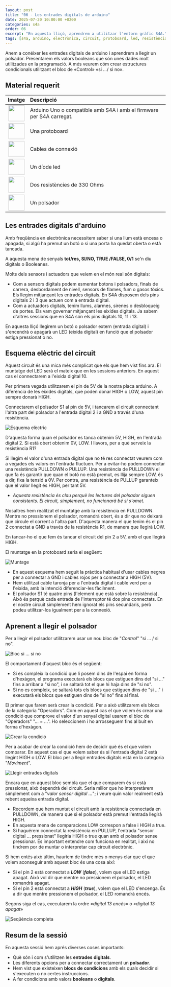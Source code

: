 ```yaml
---
layout: post
title: "06 - Les entrades digitals de arduino"
date: 2025-07-20 10:00:00 +0200
categories: s4a
order: 06
excerpt: "En aquesta lliçó, aprendrem a utilitzar l'entorn gràfic S4A."
tags: [s4a, arduino, electrònica, circuit, protoboard, led, resistència, potenciòmetre]
---
```


[img1]: /assets/imatges/s4a/s4a_06_01.png "Esquema elèctric"
[img2]: /assets/imatges/s4a/s4a_06_02.png "Muntage"
[img3]: /assets/imatges/s4a/s4a_06_03.png "Bloc si ... si no"
[img4]: /assets/imatges/s4a/s4a_06_04.png "Crear la condició"
[img5]: /assets/imatges/s4a/s4a_06_05.png "Llegir entrades digitals"
[img6]: /assets/imatges/s4a/s4a_06_06.png "Seqüència completa"

Anem a conéixer les entrades digitals de arduino i aprendrem a llegir un polsador. Presentarem els valors booleans que són unes dades molt utilitzades en la programació. A més veurem cóm crear estructures condicionals utilitzant el bloc de «Control» «si .../ si no».

## Material requerit

|                               Imatge                               | Descripció                                                           |
| :----------------------------------------------------------------: | :------------------------------------------------------------------- |
|   <img src="/assets/imatges/mat/mat_unor3.png" width="50" height="50">    | Arduino Uno o compatible amb S4A i amb el firmware per S4A carregat. |
| <img src="/assets/imatges/mat/mat_protoboard.png" width="50" height="50"> | Una protoboard                                                       |
|   <img src="/assets/imatges/mat/mat_dupont.png" width="50" height="50">   | Cables de connexió                                                   |
|    <img src="/assets/imatges/mat/mat_led.png" width="50" height="50">    | Un díode led                                                         |
|  <img src="/assets/imatges/mat/mat_resis330.png" width="50" height="50">  | Dos resistències de 330 Ohms                                         |
|  <img src="/assets/imatges/mat/mat_polsador.png" width="50" height="50">  | Un polsador                                                          |

## Les entrades digitals d'arduino

Amb freqüència en electrònica necessitem saber si una llum està encesa o apagada, si algú ha premut un botó o si una porta ha quedat oberta o està tancada.

A aquesta mena de senyals **tot/res, SI/NO, TRUE /FALSE, 0/1** se'n diu digitals o Booleanes.

Molts dels sensors i actuadors que veiem en el món real són digitals:

- Com a sensors digitals podem esmentar botons i polsadors, finals de carrera, desbordament de nivell, sensors de flames, fum o gasos tòxics. Els llegim mitjançant les entrades digitals. En S4A disposem dels pins digitals 2 i 3 que actuen com a entrada digital.
- Com a actuadors digitals, tenim llums, alarmes, sirenes o desbloqueig de portes. Els vam governar mitjançant les eixides digitals. Ja sabem d'altres sessions que en S4A són els pins digitals 10, 11 i 13.

En aquesta lliçó llegirem un botó o polsador extern (entrada digital) i s'encendrà o apagarà un LED (eixida digital) en funció que el polsador estiga pressionat o no.

## Esquema elèctric del circuit

Aquest circuit és una mica més complicat que els que hem vist fins ara. El muntatge del LED serà el mateix que en les sessions anteriors. En aquest cas el connectarem a l'eixida digital 10.

Per primera vegada utilitzarem el pin de 5V de la nostra placa arduino. A diferència de les eixides digitals, que poden donar HIGH o LOW, aquest pin sempre donarà HIGH.

Connectarem el polsador S1 al pin de 5V, i tancarem el circuit connectant l'altra part del polsador a l'entrada digital 2 i a GND a través d'una resistència.

![Esquema elèctric][img1]

D'aquesta forma quan el polsador es tanca obtenim 5V, HIGH, en l'entrada digital 2. Si està obert obtenim 0V, LOW. I llavors, per a què serveix la resistència R1?

Si llegim el valor d'una entrada digital que no té res connectat veurem com a vegades els valors en l'entrada fluctuen. Per a evitar-ho podem connectar una resistència PULLDOWN o PULLUP. Una resistència de PULLDOWN el que fa és garantir que quan el botó no està premut, es llija sempre
LOW, és a dir, fixa la tensió a 0V. Per contra, una resistència de PULLUP garanteix que el valor llegit és HIGH, per tant 5V.

- _Aquesta resistència és clau perquè les lectures del polsador siguen consistents. El circuit, simplement, no funcionarà bé si s'omet._

Nosaltres hem realitzat el muntatge amb la resistència en PULLDOWN. Mentre no pressionem el polsador, romandrà obert, és a dir que no deixarà que circule el corrent a l'altra part. D'aquesta manera el que tenim és el pin 2 connectat a GND a través de la resistència R1, de
manera que llegirà LOW.

En tancar-ho el que fem és tancar el circuit del pin 2 a 5V, amb el que llegirà HIGH.

El muntatge en la protoboard seria el següent:

![Muntage][img2]

- En aquest esquema hem seguit la pràctica habitual d'usar cables negres per a connectar a GND i cables rojos per a connectar a HIGH (5V).
- Hem utilitzat cable taronja per a l'entrada digital i cable verd per a l'eixida, amb la intenció diferenciar-les fàcilment.
- El polsador S1 té quatre pins (l'element que està sobre la resistència). Això és perquè cada entrada de l'interruptor té dos pins connectats. En el nostre circuit simplement hem ignorat els
  pins secundaris, però podeu utilitzar-los igualment per a la connexió.

## Aprenent a llegir el polsador

Per a llegir el polsador utilitzarem usar un nou bloc de "_Control_" "si ... / si no".

![Bloc si ... si no][img3]

El comportament d'aquest bloc és el següent:

- Si es compleix la condició que li posem dins de l'espai en forma d'hexàgon, el programa executarà els blocs que estiguen dins del "si ..." fins a arribar a "si no", i se saltarà tot el que hi haja dins de "si no".
- Si no es compleix, se saltarà tots els blocs que estiguen dins de "si ..." i executarà els blocs que estiguen dins de "si no" fins al final.

El primer que farem serà crear la condició. Per a això utilitzarem els blocs de la categoria "Operadors". Com en aquest cas el que volem és crear una condició que comprove el valor d'un senyal digital usarem el bloc de "Operadors" "... = ...". Ho seleccionem i ho arrosseguem fins al
buit en forma d'hexàgon.

![Crear la condició][img4]

Per a acabar de crear la condició hem de decidir què és el que volem comparar. En aquest cas el que volem saber és si l'entrada digital 2 està llegint HIGH o LOW. El bloc per a llegir entrades digitals està en la categoria "_Moviment_".

![Llegir entrades digitals][img5]

Encara que en aquest bloc sembla que el que comparem és si està pressionat, això dependrà del circuit. Seria millor que ho interpretàrem simplement com a "_valor sensor digital ..._"; i veure quin valor realment està rebent aqueixa entrada digital.

- Recordem que hem muntat el circuit amb la resistència connectada en PULLDOWN, de manera que si el polsador està premut l'entrada llegirà HIGH.
- En aquesta mena de comparacions LOW correspon a false i HIGH a true.
- Si haguérem connectat la resistència en PULLUP, l'entrada "sensor digital ... pressionat" llegiria HIGH o true quan amb el polsador sense pressionar. És important entendre com funciona en realitat, i així no tindrem por de muntar o interpretar cap circuit electrònic.

Si hem entés això últim, hauríem de tindre més o menys clar que el que volem aconseguir amb aquest bloc és una cosa així:

- Si el pin 2 està connectat a **_LOW_** (**_false_**), volem que el LED estiga apagat. Això vol dir que mentre no pressionem el polsador, el LED romandrà apagat.
- Si el pin 2 està connectat a **_HIGH_** (**_true_**), volem que el LED s'encenga. És a dir que mentre pressionem el polsador, el LED romandrà encés.

Segons siga el cas, executarem la ordre «_digital 13 encès_» o «_digital 13 apagat_»

![Seqüència completa][img6]

## Resum de la sessió

En aquesta sessió hem aprés diverses coses importants:

- Què són i com s'utilitzen les **entrades** **digitals**.
- Les diferents opcions per a connectar correctament un **polsador**.
- Hem vist que existeixen **blocs** **de** **condicions** amb els quals decidir si s'executen o no certes instruccions.
- A fer condicions amb valors **booleans** o **digitals**.

